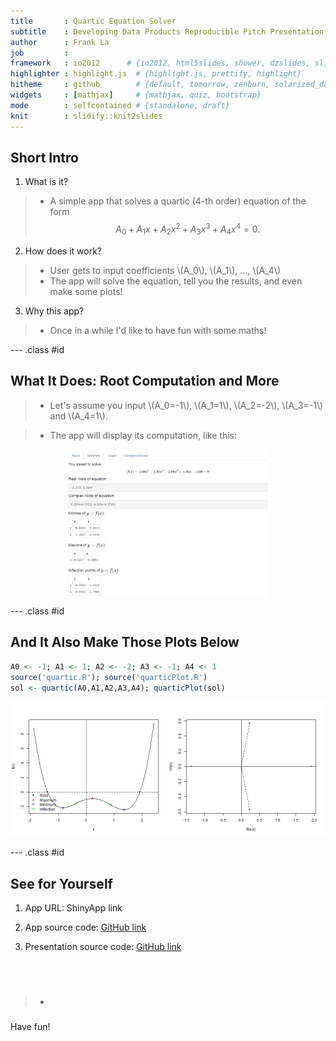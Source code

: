 ```yaml
---
title       : Quartic Equation Solver
subtitle    : Developing Data Products Reproducible Pitch Presentation
author      : Frank La
job         : 
framework   : io2012      # {io2012, html5slides, shower, dzslides, slideous, landslide, revealjs, ...}
highlighter : highlight.js  # {highlight.js, prettify, highlight}
hitheme     : github        # {default, tomorrow, zenburn, solarized_dark, solarized_light, twitter-bootstrap, github, ...}
widgets     : [mathjax]     # {mathjax, quiz, bootstrap}
mode        : selfcontained # {standalone, draft}
knit        : slidify::knit2slides
---
```


## Short Intro

1. What is it?
>* A simple app that solves a quartic (4-th order) equation of the form $$A_0 + A_1 x + A_2 x^2 + A_3 x^3 + A_4 x^4 = 0.$$

2. How does it work?
>* User gets to input coefficients \\(A_0\\), \\(A_1\\), ..., \\(A_4\\)
>* The app will solve the equation, tell you the results, and even make some plots!

3. Why this app?
>* Once in a while I'd like to have fun with some maths!

--- .class #id 



## What It Does: Root Computation and More

>* Let's assume you input \\(A_0=-1\\), \\(A_1=1\\), \\(A_2=-2\\), \\(A_3=-1\\) and \\(A_4=1\\).

>* The app will display its computation, like this:
<center><div>
  <img width="64%" src="assets/img/screenshot.png" align="middle">
</div></center> 



--- .class #id

## And It Also Make Those Plots Below


```r
A0 <- -1; A1 <- 1; A2 <- -2; A3 <- -1; A4 <- 1
source('quartic.R'); source('quarticPlot.R')
sol <- quartic(A0,A1,A2,A3,A4); quarticPlot(sol)
```

![plot of chunk unnamed-chunk-1](assets/fig/unnamed-chunk-1-1.png)


--- .class #id

## See for Yourself

1. App URL: ShinyApp link

2. App source code: [GitHub link](https://github.com/FrankLa/DataProducts-ShinyAppCodes.git)

3. Presentation source code: [GitHub link](https://github.com/FrankLa/DataProducts-Presentation.git)

<br></br>

>* <center><h3>
  Have fun!
</h3></center> 



